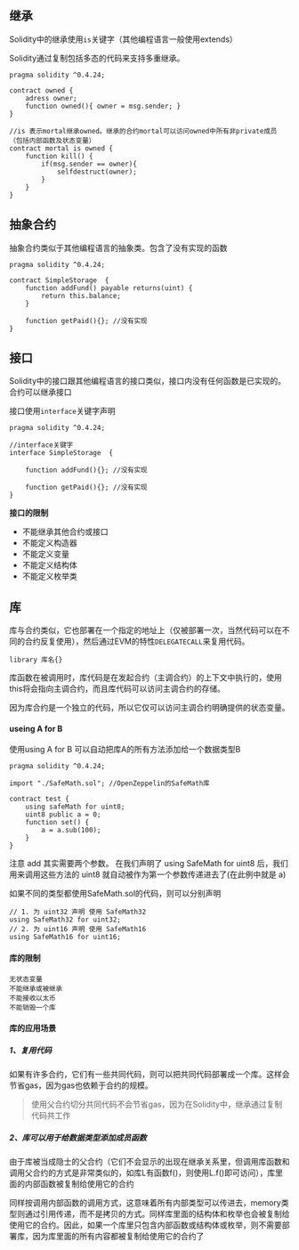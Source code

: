 ## 继承

Solidity中的继承使用`is`关键字（其他编程语言一般使用extends）

Solidity通过复制包括多态的代码来支持多重继承。

```
pragma solidity ^0.4.24;

contract owned {
    adress owner;
    function owned(){ owner = msg.sender; }
}

//is 表示mortal继承owned。继承的合约mortal可以访问owned中所有非private成员（包括内部函数及状态变量）
contract mortal is owned {
    function kill() {
        if(msg.sender == owner){
            selfdestruct(owner);
        }
    }
}
```

## 抽象合约
抽象合约类似于其他编程语言的抽象类。包含了没有实现的函数

```
pragma solidity ^0.4.24;

contract SimpleStorage  {
	function addFund() payable returns(uint) {
        return this.balance;
    }

	function getPaid(){}; //没有实现
}
```

## 接口

Solidity中的接口跟其他编程语言的接口类似，接口内没有任何函数是已实现的。合约可以继承接口

接口使用`interface`关键字声明

```
pragma solidity ^0.4.24;

//interface关键字
interface SimpleStorage  {

	function addFund(){}; //没有实现

	function getPaid(){}; //没有实现
}
```

**接口的限制**

- 不能继承其他合约或接口
- 不能定义构造器
- 不能定义变量
- 不能定义结构体
- 不能定义枚举类

## 库

库与合约类似，它也部署在一个指定的地址上（仅被部署一次，当然代码可以在不同的合约反复使用），然后通过EVM的特性`DELEGATECALL`来复用代码。

```
library 库名{}
```

库函数在被调用时，库代码是在发起合约（主调合约）的上下文中执行的，使用this将会指向主调合约，而且库代码可以访问主调合约的存储。

因为库合约是一个独立的代码，所以它仅可以访问主调合约明确提供的状态变量。

#### useing A for B

使用using A for B 可以自动把库A的所有方法添加给一个数据类型B

```
pragma solidity ^0.4.24;

import "./SafeMath.sol"; //OpenZeppelin的SafeMath库

contract test {
    using safeMath for uint8;
    uint8 public a = 0;
    function set() {
        a = a.sub(100);
    }
}
```
注意 add 其实需要两个参数。 在我们声明了 using SafeMath for uint8 后，我们用来调用这些方法的 uint8 就自动被作为第一个参数传递进去了(在此例中就是 a)

如果不同的类型都使用SafeMath.sol的代码，则可以分别声明
```
// 1. 为 uint32 声明 使用 SafeMath32
using SafeMath32 for uint32;
// 2. 为 uint16 声明 使用 SafeMath16
using SafeMath16 for uint16;
```

#### 库的限制

```
无状态变量
不能继承或被继承
不能接收以太币
不能销毁一个库
```

#### 库的应用场景

##### 1、复用代码

如果有许多合约，它们有一些共同代码，则可以把共同代码部署成一个库。这样会节省gas，因为gas也依赖于合约的规模。
>使用父合约切分共同代码不会节省gas，因为在Solidity中，继承通过复制代码共工作

##### 2、库可以用于给数据类型添加成员函数

由于库被当成隐士的父合约（它们不会显示的出现在继承关系里，但调用库函数和调用父合约的方式是非常类似的，如库L有函数f()，则使用L.f()即可访问），库里面的内部函数被复制给使用它的合约

同样按调用内部函数的调用方式，这意味着所有内部类型可以传进去，memory类型则通过引用传递，而不是拷贝的方式。同样库里面的结构体和枚举也会被复制给使用它的合约。因此，如果一个库里只包含内部函数或结构体或枚举，则不需要部署库，因为库里面的所有内容都被复制给使用它的合约了
